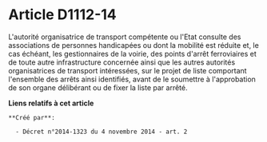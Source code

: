 # Article D1112-14

L'autorité organisatrice de transport compétente ou l'Etat consulte des associations de personnes handicapées ou dont la
mobilité est réduite et, le cas échéant, les gestionnaires de la voirie, des points d'arrêt ferroviaires et de toute autre
infrastructure concernée ainsi que les autres autorités organisatrices de transport intéressées, sur le projet de liste
comportant l'ensemble des arrêts ainsi identifiés, avant de le soumettre à l'approbation de son organe délibérant ou de fixer
la liste par arrêté.

**Liens relatifs à cet article**

	**Créé par**:

	  - Décret n°2014-1323 du 4 novembre 2014 - art. 2
